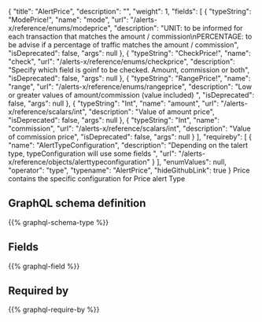 {
  "title": "AlertPrice",
  "description": "",
  "weight": 1,
  "fields": [
    {
      "typeString": "ModePrice!",
      "name": "mode",
      "url": "/alerts-x/reference/enums/modeprice",
      "description": "UNIT: to be informed for each transaction that matches the amount / commission\nPERCENTAGE: to be advise if a percentage of traffic matches the amount / commission",
      "isDeprecated": false,
      "args": null
    },
    {
      "typeString": "CheckPrice!",
      "name": "check",
      "url": "/alerts-x/reference/enums/checkprice",
      "description": "Specify which field is goinf to be checked. Amount, commission or both",
      "isDeprecated": false,
      "args": null
    },
    {
      "typeString": "RangePrice!",
      "name": "range",
      "url": "/alerts-x/reference/enums/rangeprice",
      "description": "Low or greater values of amount/commission (value included) ",
      "isDeprecated": false,
      "args": null
    },
    {
      "typeString": "Int",
      "name": "amount",
      "url": "/alerts-x/reference/scalars/int",
      "description": "Value of amount price",
      "isDeprecated": false,
      "args": null
    },
    {
      "typeString": "Int",
      "name": "commission",
      "url": "/alerts-x/reference/scalars/int",
      "description": "Value of commission price",
      "isDeprecated": false,
      "args": null
    }
  ],
  "requireby": [
    {
      "name": "AlertTypeConfiguration",
      "description": "Depending on the talert type, typeConfiguration will use some fields ",
      "url": "/alerts-x/reference/objects/alerttypeconfiguration"
    }
  ],
  "enumValues": null,
  "operator": "type",
  "typename": "AlertPrice",
  "hideGithubLink": true
}
Price contains the specific configuration for Price alert Type
## GraphQL schema definition

{{% graphql-schema-type %}}

## Fields

{{% graphql-field %}}

## Required by

{{% graphql-require-by %}}
